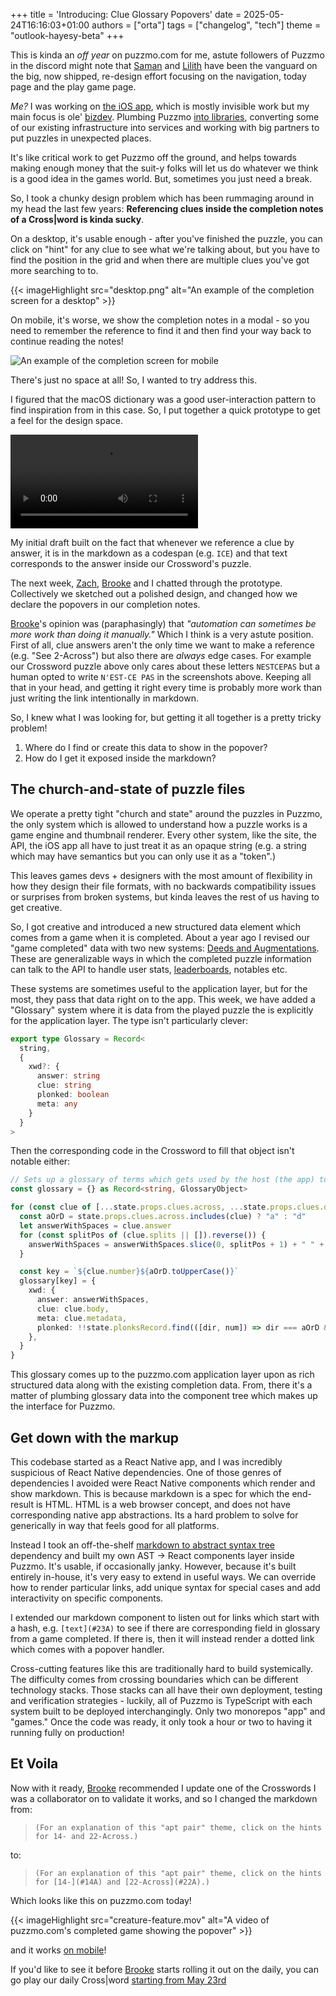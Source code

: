 +++
title = 'Introducing: Clue Glossary Popovers'
date = 2025-05-24T16:16:03+01:00
authors = ["orta"]
tags = ["changelog", "tech"]
theme = "outlook-hayesy-beta"
+++

This is kinda an _off year_ on puzzmo.com for me, astute followers of Puzzmo in the discord might note that [Saman](https://www.puzzmo.com/+/polygon/user/puz/saman) and [Lilith](https://www.puzzmo.com/user/puz/lilith) have been the vanguard on the big, now shipped, re-design effort focusing on the navigation, today page and the play game page.

_Me?_ I was working on [the iOS app](https://www.theverge.com/games/668478/puzzmo-is-finally-getting-an-app), which is mostly invisible work but my main focus is ole' [bizdev](https://en.wikipedia.org/wiki/Business_development). Plumbing Puzzmo [into libraries](https://www.businesswire.com/news/home/20250326593738/en/Hoopla-Digital-Launches-New-Gaming-Experience-with-Puzzmo-BingePass), converting some of our existing infrastructure into services and working with big partners to put puzzles in unexpected places.

It's like critical work to get Puzzmo off the ground, and helps towards making enough money that the suit-y folks will let us do whatever we think is a good idea in the games world. But, sometimes you just need a break.

So, I took a chunky design problem which has been rummaging around in my head the last few years: **Referencing clues inside the completion notes of a Cross|word is kinda sucky**.

On a desktop, it's usable enough - after you've finished the puzzle, you can click on "hint" for any clue to see what we're talking about, but you have to find the position in the grid and when there are multiple clues you've got more searching to to.

{{< imageHighlight src="desktop.png" alt="An example of the completion screen for a desktop" >}}

On mobile, it's worse, we show the completion notes in a modal - so you need to remember the reference to find it and then find your way back to continue reading the notes!

![An example of the completion screen for mobile](mobile-references.png)

There's just no space at all! So, I wanted to try address this.

I figured that the macOS dictionary was a good user-interaction pattern to find inspiration from in this case. So, I put together a quick prototype to get a feel for the design space.

![A rough first draft of the glossary popover](./initial-video.mov)

My initial draft built on the fact that whenever we reference a clue by answer, it is in the markdown as a codespan (e.g. `ICE`) and that text corresponds to the answer inside our Crossword's puzzle.

The next week, [Zach](https://www.puzzmo.com/user/puz/helvetica), [Brooke](https://www.puzzmo.com/user/puz/brooke) and I chatted through the prototype. Collectively we sketched out a polished design, and changed how we declare the popovers in our completion notes.

[Brooke](https://www.puzzmo.com/user/puz/brooke)'s opinion was (paraphasingly) that _"automation can sometimes be more work than doing it manually."_ Which I think is a very astute position. First of all, clue answers aren't the only time we want to make a reference (e.g. "See 2-Across") but also there are _always_ edge cases. For example our Crossword puzzle above only cares about these letters `NESTCEPAS` but a human opted to write `N'EST-CE PAS` in the screenshots above. Keeping all that in your head, and getting it right every time is probably more work than just writing the link intentionally in markdown.

So, I knew what I was looking for, but getting it all together is a pretty tricky problem!

1. Where do I find or create this data to show in the popover?
1. How do I get it exposed inside the markdown?

## The church-and-state of puzzle files

We operate a pretty tight "church and state" around the puzzles in Puzzmo, the only system which is allowed to understand how a puzzle works is a game engine and thumbnail renderer. Every other system, like the site, the API, the iOS app all have to just treat it as an opaque string (e.g. a string which may have semantics but you can only use it as a "token".)

This leaves games devs + designers with the most amount of flexibility in how they design their file formats, with no backwards compatibility issues or surprises from broken systems, but kinda leaves the rest of us having to get creative.

So, I got creative and introduced a new structured data element which comes from a game when it is completed. About a year ago I revised our "game completed" data with two new systems: [Deeds and Augmentations](/posts/2024/07/16/augmentations/). These are generalizable ways in which the completed puzzle information can talk to the API to handle user stats, [leaderboards](/posts/2024/07/24/groups-to-clubs/), notables etc.

These systems are sometimes useful to the application layer, but for the most, they pass that data right on to the app. This week, we have added a "Glossary" system where it is data from the played puzzle the is explicitly for the application layer. The type isn't particularly clever:

```ts
export type Glossary = Record<
  string,
  {
    xwd?: {
      answer: string
      clue: string
      plonked: boolean
      meta: any
    }
  }
>
```

Then the corresponding code in the Crossword to fill that object isn't notable either:

```ts
// Sets up a glossary of terms which gets used by the host (the app) to display tooltips
const glossary = {} as Record<string, GlossaryObject>

for (const clue of [...state.props.clues.across, ...state.props.clues.down]) {
  const aOrD = state.props.clues.across.includes(clue) ? "a" : "d"
  let answerWithSpaces = clue.answer
  for (const splitPos of (clue.splits || []).reverse()) {
    answerWithSpaces = answerWithSpaces.slice(0, splitPos + 1) + " " + answerWithSpaces.slice(splitPos + 1)
  }

  const key = `${clue.number}${aOrD.toUpperCase()}`
  glossary[key] = {
    xwd: {
      answer: answerWithSpaces,
      clue: clue.body,
      meta: clue.metadata,
      plonked: !!state.plonksRecord.find(([dir, num]) => dir === aOrD && num === clue.number),
    },
  }
}
```

This glossary comes up to the puzzmo.com application layer upon as rich structured data along with the existing completion data. From, there it's a matter of plumbing glossary data into the component tree which makes up the interface for Puzzmo.

## Get down with the markup

This codebase started as a React Native app, and I was incredibly suspicious of React Native dependencies. One of those genres of dependencies I avoided were React Native components which render and show markdown. This is because markdown is a spec for which the end-result is HTML. HTML is a web browser concept, and does not have corresponding native app abstractions. Its a hard problem to solve for generically in way that feels good for all platforms.

Instead I took an off-the-shelf [markdown to abstract syntax tree](https://www.npmjs.com/package/markdown-ast) dependency and built my own AST -> React components layer inside Puzzmo. It's usable, if occasionally janky. However, because it's built entirely in-house, it's very easy to extend in useful ways. We can override how to render particular links, add unique syntax for special cases and add interactivity on specific components.

I extended our markdown component to listen out for links which start with a hash, e.g. `[text](#23A)` to see if there are corresponding field in glossary from a game completed. If there is, then it will instead render a dotted link which comes with a popover handler.

Cross-cutting features like this are traditionally hard to build systemically. The difficulty comes from crossing boundaries which can be different technology stacks. Those stacks can all have their own deployment, testing and verification strategies - luckily, all of Puzzmo is TypeScript with each system built to be deployed interchangingly. Only two monorepos "app" and "games." Once the code was ready, it only took a hour or two to having it running fully on production!

## Et Voila

Now with it ready, [Brooke](https://www.puzzmo.com/user/puz/brooke) recommended I update one of the Crosswords I was a collaborator on to validate it works, and so I changed the markdown from:

> `(For an explanation of this "apt pair" theme, click on the hints for 14- and 22-Across.)`

to:

> `(For an explanation of this "apt pair" theme, click on the hints for [14-](#14A) and [22-Across](#22A).)`

Which looks like this on puzzmo.com today!

{{< imageHighlight src="creature-feature.mov" alt="A video of puzzmo.com's completed game showing the popover" >}}

and it works [on mobile](./mobile-complete.png)!

If you'd like to see it before [Brooke](https://www.puzzmo.com/user/puz/brooke) starts rolling it out on the daily, you can go play our daily Cross|word [starting from May 23rd](https://www.puzzmo.com/puzzle/2025-05-26/crossword)
